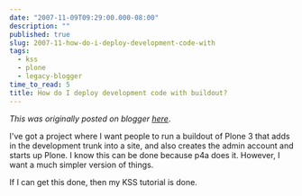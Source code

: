 ```yaml
---
date: "2007-11-09T09:29:00.000-08:00"
description: ""
published: true
slug: 2007-11-how-do-i-deploy-development-code-with
tags:
  - kss
  - plone
  - legacy-blogger
time_to_read: 5
title: How do I deploy development code with buildout?
---
```


_This was originally posted on blogger [here](https://pydanny.blogspot.com/2007/11/how-do-i-deploy-development-code-with.html)_.

I've got a project where I want people to run a buildout of Plone 3 that adds in the development trunk into a site, and also creates the admin account and starts up Plone. I know this can be done because p4a does it. However, I want a much simpler version of things.

If I can get this done, then my KSS tutorial is done.
